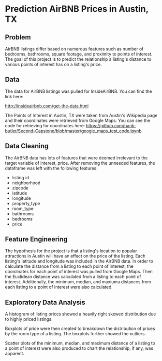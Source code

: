 # Prediction AirBNB Prices in Austin, TX

## Problem

AirBNB listings differ based on numerous features such as number of bedrooms, bathrooms, square footage, and proximity to points of
interest. The goal of this project is to predict the relationship a listing's distance to various points of interest has on a listing's
price. 

## Data

The data for AirBNB listings was pulled for InsideAirBNB. You can find the link here:

http://insideairbnb.com/get-the-data.html

The Points of Interest in Austin, TX were taken from Austin's Wikipedia page and their coordinates were retrieved from Google Maps.
You can see the code for retrieving for coordinates here:
https://github.com/hank-butler/Second-Capstone/blob/master/google_maps_test_code.ipynb

## Data Cleaning

The AirBNB data has lots of features that were deemed irrelevant to the target variable of interest, price. After removing the unneeded
features, the dataframe was left with the following features:

* listing id
* neighborhood
* zipcode
* latitude
* longitude
* property_type
* room_type
* bathrooms
* bedrooms
* price

## Feature Engineering

The hypothesis for the project is that a listing's location to popular attractions in Austin will have an effect on the price of the listing. Each listing's latitude and longitude was included in the AirBNB data. In order to calculate the distance from a listing to each point of interest, the coordinates for each point of interest was pulled from Google Maps. Then the Euclidean distance was calculated from a listing to each point of interest. Additionally, the minimum, median, and maxiumu distances from each listing to a point of interest were also calculated.

## Exploratory Data Analysis

A histogram of listing prices showed a heavily right skewed distribution due to highly priced listings.

Boxplots of price were then created to breakdown the distribution of prices by the room type of a listing. The boxplots further showed the outliers.

Scatter plots of the minimum, median, and maximum distance of a listing to a point of interest were also produced to chart the relationship, if any, was apparent.



